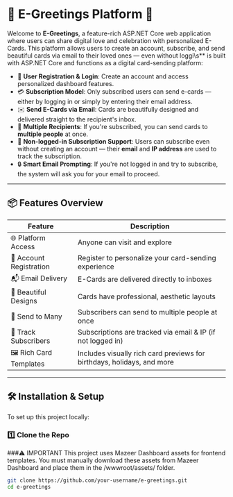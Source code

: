 # 💌 E-Greetings Platform 🎉

Welcome to **E-Greetings**, a feature-rich ASP.NET Core web application where users can share digital love and celebration with personalized E-Cards. This platform allows users to create an account, subscribe, and send beautiful cards via email to their loved ones — even without loggi\\s** is built with ASP.NET Core and functions as a digital card-sending platform:

- 🧾 **User Registration & Login**: Create an account and access personalized dashboard features.
- 💳 **Subscription Model**: Only subscribed users can send e-cards — either by logging in or simply by entering their email address.
- ✉️ **Send E-Cards via Email**: Cards are beautifully designed and delivered straight to the recipient's inbox.
- 👥 **Multiple Recipients**: If you're subscribed, you can send cards to **multiple people** at once.
- 📧 **Non-logged-in Subscription Support**: Users can subscribe even without creating an account — their **email** and **IP address** are used to track the subscription.
- 🔒 **Smart Email Prompting**: If you're not logged in and try to subscribe, the system will ask you for your email to proceed.

---

## 📦 Features Overview

| Feature                    | Description                                                                 |
|---------------------------|-----------------------------------------------------------------------------|
| 🌐 Platform Access         | Anyone can visit and explore                                                |
| 🔐 Account Registration    | Register to personalize your card-sending experience                        |
| 📬 Email Delivery          | E-Cards are delivered directly to inboxes                                   |
| 💌 Beautiful Designs       | Cards have professional, aesthetic layouts                                  |
| 👯 Send to Many            | Subscribers can send to multiple people at once                             |
| 📧 Track Subscribers       | Subscriptions are tracked via email & IP (if not logged in)                 |
| 🖼️ Rich Card Templates     | Includes visually rich card previews for birthdays, holidays, and more      |

---

## 🛠️ Installation & Setup

To set up this project locally:

### 1️⃣ Clone the Repo 

###⚠️ IMPORTANT
This project uses Mazeer Dashboard assets for frontend templates.
You must manually download these assets from Mazeer Dashboard
and place them in the /wwwroot/assets/ folder.

```bash
git clone https://github.com/your-username/e-greetings.git
cd e-greetings
